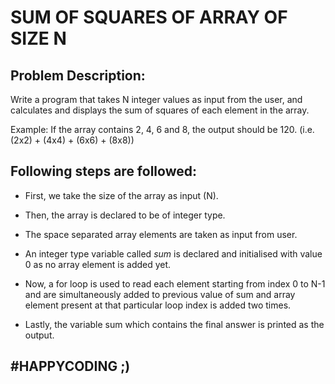 # SUM OF SQUARES OF ARRAY OF SIZE N

## Problem Description:

Write a program that takes N integer values as input from the user, and calculates and displays the sum of squares of each element in the array.

Example: If the array contains 2, 4, 6 and 8, the output should be 120. (i.e. (2x2) + (4x4) + (6x6) + (8x8))

## Following steps are followed:

- First, we take the size of the array as input (N).

- Then, the array is declared to be of integer type.

- The space separated array elements are taken as input from user.

- An integer type variable called *sum* is declared and initialised with value 0 as no array element is added yet.

- Now, a for loop is used to read each element starting from index 0 to N-1 and are simultaneously added to previous value of sum and array element present at that particular loop index is added two times.

- Lastly, the variable sum which contains the final answer is printed as the output.

## #HAPPYCODING ;)
